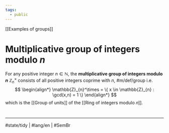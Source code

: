 ```yaml
---
tags:
  - public
---
```

[[Examples of groups]]
# Multiplicative group of integers modulo $n$

For any positive integer $n \in \mathbb{N}$, the **multiplicative group of integers modulo $n$** $\mathbb{Z}_{n}^\times$ consists of all positive integers coprime with $n$, #m/def/group 
i.e.
$$
\begin{align*}
\mathbb{Z}_{n}^\times = \{ x \in \mathbb{Z}_{n} : \gcd(x,n) = 1 \}
\end{align*}
$$
which is the [[Group of units]] of the [[Ring of integers modulo 𝑛]]. 

#
---
#state/tidy | #lang/en | #SemBr
